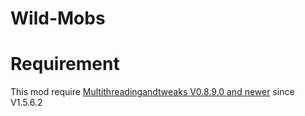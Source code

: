# Wild-Mobs


# Requirement

This mod require [Multithreadingandtweaks V0.8.9.0 and newer](https://legacy.curseforge.com/minecraft/mc-mods/multithreadingandtweaks/files/4804626) since V1.5.6.2
